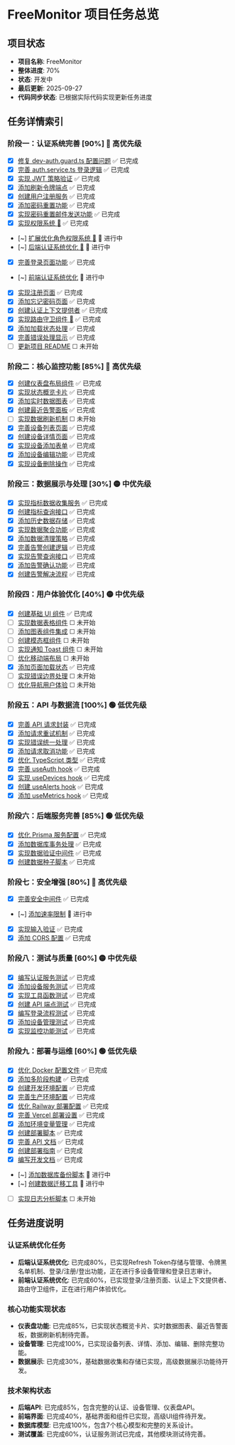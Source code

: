 # FreeMonitor 项目任务总览

## 项目状态
- **项目名称**: FreeMonitor
- **整体进度**: 70%
- **状态**: 开发中
- **最后更新**: 2025-09-27
- **代码同步状态**: 已根据实际代码实现更新任务进度

## 任务详情索引

### 阶段一：认证系统完善 [90%] 🔴 高优先级
- [x] [修复 dev-auth.guard.ts 配置问题](./docs/02-phase-1-auth-system.md#修复-dev-authguardts-配置问题) ✅ 已完成
- [x] [完善 auth.service.ts 登录逻辑](./docs/02-phase-1-auth-system.md#完善-authservicets-登录逻辑) ✅ 已完成
- [x] [实现 JWT 策略验证](./docs/02-phase-1-auth-system.md#实现-jwt-策略验证) ✅ 已完成
- [x] [添加刷新令牌端点](./docs/02-phase-1-auth-system.md#添加刷新令牌端点) ✅ 已完成
- [x] [创建用户注册服务](./docs/02-phase-1-auth-system.md#创建用户注册服务) ✅ 已完成
- [x] [添加密码重置功能](./docs/02-phase-1-auth-system.md#添加密码重置功能) ✅ 已完成
- [x] [实现密码重置邮件发送功能](./docs/02-phase-1-auth-system.md#实现密码重置邮件发送功能) ✅ 已完成
- [x] [实现权限系统 🔴](./docs/02-phase-1-auth-system.md#实现权限系统-) ✅ 已完成
- [~] [扩展优化角色权限系统 🔴](./docs/02-phase-1-auth-system.md#扩展优化角色权限系统-) 🔄 进行中
- [~] [后端认证系统优化 🔴](./docs/02-phase-1-auth-system.md#后端认证系统优化-) 🔄 进行中
- [x] [完善登录页面功能](./docs/02-phase-1-auth-system.md#完善登录页面功能) ✅ 已完成
- [~] [前端认证系统优化](./docs/02-phase-1-auth-system.md#前端认证系统优化) 🔄 进行中
- [x] [实现注册页面](./docs/02-phase-1-auth-system.md#实现注册页面) ✅ 已完成
- [x] [添加忘记密码页面](./docs/02-phase-1-auth-system.md#添加忘记密码页面) ✅ 已完成
- [x] [创建认证上下文提供者](./docs/02-phase-1-auth-system.md#创建认证上下文提供者) ✅ 已完成
- [x] [实现路由守卫组件 🔴](./docs/02-phase-1-auth-system.md#实现路由守卫组件-) ✅ 已完成
- [x] [添加加载状态处理](./docs/02-phase-1-auth-system.md#添加加载状态处理) ✅ 已完成
- [x] [完善错误处理显示](./docs/02-phase-1-auth-system.md#完善错误处理显示) ✅ 已完成
- [ ] [更新项目 README](./docs/02-phase-1-auth-system.md#更新项目-readme) ☐ 未开始

### 阶段二：核心监控功能 [85%] 🔴 高优先级
- [x] [创建仪表盘布局组件](./docs/03-phase-2-core-monitoring.md#创建仪表盘布局组件) ✅ 已完成
- [x] [实现状态概览卡片](./docs/03-phase-2-core-monitoring.md#实现状态概览卡片) ✅ 已完成
- [x] [添加实时数据图表](./docs/03-phase-2-core-monitoring.md#添加实时数据图表) ✅ 已完成
- [x] [创建最近告警面板](./docs/03-phase-2-core-monitoring.md#创建最近告警面板) ✅ 已完成
- [ ] [实现数据刷新机制](./docs/03-phase-2-core-monitoring.md#实现数据刷新机制) ☐ 未开始
- [x] [完善设备列表页面](./docs/03-phase-2-core-monitoring.md#完善设备列表页面) ✅ 已完成
- [x] [创建设备详情页面](./docs/03-phase-2-core-monitoring.md#创建设备详情页面) ✅ 已完成
- [x] [实现设备添加表单](./docs/03-phase-2-core-monitoring.md#实现设备添加表单) ✅ 已完成
- [x] [添加设备编辑功能](./docs/03-phase-2-core-monitoring.md#添加设备编辑功能) ✅ 已完成
- [x] [实现设备删除操作](./docs/03-phase-2-core-monitoring.md#实现设备删除操作) ✅ 已完成

### 阶段三：数据展示与处理 [30%] 🟡 中优先级
- [x] [实现指标数据收集服务](./docs/04-phase-3-data-processing.md#实现指标数据收集服务) ✅ 已完成
- [x] [创建指标查询接口](./docs/04-phase-3-data-processing.md#创建指标查询接口) ✅ 已完成
- [x] [添加历史数据存储](./docs/04-phase-3-data-processing.md#添加历史数据存储) ✅ 已完成
- [x] [实现数据聚合功能](./docs/04-phase-3-data-processing.md#实现数据聚合功能) ✅ 已完成
- [x] [添加数据清理策略](./docs/04-phase-3-data-processing.md#添加数据清理策略) ✅ 已完成
- [x] [完善告警创建逻辑](./docs/04-phase-3-data-processing.md#完善告警创建逻辑) ✅ 已完成
- [x] [实现告警查询接口](./docs/04-phase-3-data-processing.md#实现告警查询接口) ✅ 已完成
- [x] [添加告警确认功能](./docs/04-phase-3-data-processing.md#添加告警确认功能) ✅ 已完成
- [x] [创建告警解决流程](./docs/04-phase-3-data-processing.md#创建告警解决流程) ✅ 已完成

### 阶段四：用户体验优化 [40%] 🟡 中优先级
- [x] [创建基础 UI 组件](./docs/05-phase-4-ux-optimization.md#创建基础-ui-组件) ✅ 已完成
- [ ] [实现数据表格组件](./docs/05-phase-4-ux-optimization.md#实现数据表格组件) ☐ 未开始
- [ ] [添加图表组件集成](./docs/05-phase-4-ux-optimization.md#添加图表组件集成) ☐ 未开始
- [ ] [创建模态框组件](./docs/05-phase-4-ux-optimization.md#创建模态框组件) ☐ 未开始
- [ ] [实现通知 Toast 组件](./docs/05-phase-4-ux-optimization.md#实现通知-toast-组件) ☐ 未开始
- [ ] [优化移动端布局](./docs/05-phase-4-ux-optimization.md#优化移动端布局) ☐ 未开始
- [x] [添加页面加载状态](./docs/05-phase-4-ux-optimization.md#添加页面加载状态) ✅ 已完成
- [ ] [实现错误边界处理](./docs/05-phase-4-ux-optimization.md#实现错误边界处理) ☐ 未开始
- [ ] [优化导航用户体验](./docs/05-phase-4-ux-optimization.md#优化导航用户体验) ☐ 未开始

### 阶段五：API 与数据流 [100%] 🟢 低优先级
- [x] [完善 API 请求封装](./docs/06-phase-5-api-dataflow.md#完善-api-请求封装) ✅ 已完成
- [x] [添加请求重试机制](./docs/06-phase-5-api-dataflow.md#添加请求重试机制) ✅ 已完成
- [x] [实现错误统一处理](./docs/06-phase-5-api-dataflow.md#实现错误统一处理) ✅ 已完成
- [x] [添加请求取消功能](./docs/06-phase-5-api-dataflow.md#添加请求取消功能) ✅ 已完成
- [x] [优化 TypeScript 类型](./docs/06-phase-5-api-dataflow.md#优化-typescript-类型) ✅ 已完成
- [x] [完善 useAuth hook](./docs/06-phase-5-api-dataflow.md#完善-useauth-hook) ✅ 已完成
- [x] [实现 useDevices hook](./docs/06-phase-5-api-dataflow.md#实现-usedevices-hook) ✅ 已完成
- [x] [创建 useAlerts hook](./docs/06-phase-5-api-dataflow.md#创建-usealerts-hook) ✅ 已完成
- [x] [添加 useMetrics hook](./docs/06-phase-5-api-dataflow.md#添加-usemetrics-hook) ✅ 已完成

### 阶段六：后端服务完善 [85%] 🟢 低优先级
- [x] [优化 Prisma 服务配置](./docs/07-phase-6-backend-enhancement.md#优化-prisma-服务配置) ✅ 已完成
- [x] [添加数据库事务处理](./docs/07-phase-6-backend-enhancement.md#添加数据库事务处理) ✅ 已完成
- [x] [实现数据验证中间件](./docs/07-phase-6-backend-enhancement.md#实现数据验证中间件) ✅ 已完成
- [x] [创建数据种子脚本](./docs/07-phase-6-backend-enhancement.md#创建数据种子脚本) ✅ 已完成

### 阶段七：安全增强 [80%] 🔴 高优先级
- [x] [完善安全中间件](./docs/08-phase-7-security.md#完善安全中间件) ✅ 已完成
- [~] [添加速率限制](./docs/08-phase-7-security.md#添加速率限制) 🔄 进行中
- [x] [实现输入验证](./docs/08-phase-7-security.md#实现输入验证) ✅ 已完成
- [x] [添加 CORS 配置](./docs/08-phase-7-security.md#添加-cors-配置) ✅ 已完成

### 阶段八：测试与质量 [60%] 🟡 中优先级
- [x] [编写认证服务测试](./docs/09-phase-8-testing.md#编写认证服务测试) ✅ 已完成
- [x] [添加设备服务测试](./docs/09-phase-8-testing.md#添加设备服务测试) ✅ 已完成
- [x] [实现工具函数测试](./docs/09-phase-8-testing.md#实现工具函数测试) ✅ 已完成
- [x] [创建 API 端点测试](./docs/09-phase-8-testing.md#创建-api-端点测试) ✅ 已完成
- [x] [编写登录流程测试](./docs/09-phase-8-testing.md#编写登录流程测试) ✅ 已完成
- [x] [添加设备管理测试](./docs/09-phase-8-testing.md#添加设备管理测试) ✅ 已完成
- [x] [实现监控功能测试](./docs/09-phase-8-testing.md#实现监控功能测试) ✅ 已完成

### 阶段九：部署与运维 [60%] 🟢 低优先级
- [x] [优化 Docker 配置文件](./docs/10-phase-9-deployment.md#优化-docker-配置文件) ✅ 已完成
- [x] [添加多阶段构建](./docs/10-phase-9-deployment.md#添加多阶段构建) ✅ 已完成
- [x] [创建开发环境配置](./docs/10-phase-9-deployment.md#创建开发环境配置) ✅ 已完成
- [x] [完善生产环境配置](./docs/10-phase-9-deployment.md#完善生产环境配置) ✅ 已完成
- [x] [优化 Railway 部署配置](./docs/10-phase-9-deployment.md#优化-railway-部署配置) ✅ 已完成
- [x] [完善 Vercel 部署设置](./docs/10-phase-9-deployment.md#完善-vercel-部署设置) ✅ 已完成
- [x] [添加环境变量管理](./docs/10-phase-9-deployment.md#添加环境变量管理) ✅ 已完成
- [x] [创建部署脚本](./docs/10-phase-9-deployment.md#创建部署脚本) ✅ 已完成
- [x] [完善 API 文档](./docs/10-phase-9-deployment.md#完善-api-文档) ✅ 已完成
- [x] [创建部署指南](./docs/10-phase-9-deployment.md#创建部署指南) ✅ 已完成
- [x] [编写开发文档](./docs/10-phase-9-deployment.md#编写开发文档) ✅ 已完成
- [~] [添加数据库备份脚本](./docs/10-phase-9-deployment.md#添加数据库备份脚本) 🔄 进行中
- [~] [创建数据迁移工具](./docs/10-phase-9-deployment.md#创建数据迁移工具) 🔄 进行中
- [ ] [实现日志分析脚本](./docs/10-phase-9-deployment.md#实现日志分析脚本) ☐ 未开始

## 任务进度说明

### 认证系统优化任务
- **后端认证系统优化**: 已完成80%，已实现Refresh Token存储与管理、令牌黑名单机制、登录/注册/登出功能，正在进行多设备管理和登录日志审计。
- **前端认证系统优化**: 已完成60%，已实现登录/注册页面、认证上下文提供者、路由守卫组件，正在进行用户体验优化。

### 核心功能实现状态
- **仪表盘功能**: 已完成85%，已实现状态概览卡片、实时数据图表、最近告警面板，数据刷新机制待完善。
- **设备管理**: 已完成100%，已实现设备列表、详情、添加、编辑、删除完整功能。
- **数据展示**: 已完成30%，基础数据收集和存储已实现，高级数据展示功能待开发。

### 技术架构状态
- **后端API**: 已完成85%，包含完整的认证、设备管理、仪表盘API。
- **前端界面**: 已完成40%，基础界面和组件已实现，高级UI组件待开发。
- **数据库模型**: 已完成100%，包含7个核心模型和完整的关系设计。
- **测试覆盖**: 已完成60%，认证服务测试已完成，其他模块测试待完善。